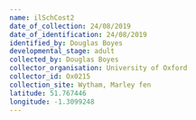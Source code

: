 ```yaml
---
name: ilSchCost2
date_of_collection: 24/08/2019
date_of_identification: 24/08/2019
identified_by: Douglas Boyes
developmental_stage: adult
collected_by: Douglas Boyes
collector_organisation: University of Oxford
collector_id: Ox0215
collection_site: Wytham, Marley fen
latitude: 51.767446
longitude: -1.3099248
---
```


